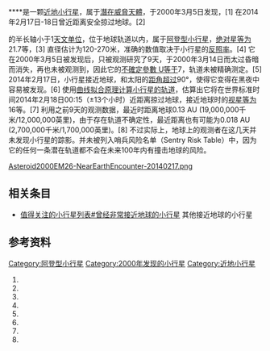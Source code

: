 ****是一颗[近地](../Page/近地天体.md "wikilink")[小行星](https://zh.wikipedia.org/wiki/小行星 "wikilink")，属于[潛在威脅天體](../Page/潛在威脅天體.md "wikilink")，于2000年3月5日发现，\[1\]
在2014年2月17日-18日曾近距离安全掠过地球。\[2\]

的半长轴小于1[天文单位](https://zh.wikipedia.org/wiki/天文单位 "wikilink")，位于地球轨道以内，属于[阿登型小行星](https://zh.wikipedia.org/wiki/阿登型小行星 "wikilink")，[绝对星等为](https://zh.wikipedia.org/wiki/绝对星等 "wikilink")21.7等，\[3\]
直径估计为120-270米，准确的数值取决于小行星的[反照率](../Page/反照率.md "wikilink")。\[4\]
它在2000年3月5日被发现后，只被观测研究了9天，于2000年3月14日而太过昏暗而消失，再也未被观测到，因此它的[不確定參數
U等于](../Page/不確定參數_U.md "wikilink")7，轨道未被精确测定。\[5\]
2014年2月17日，小行星接近地球，和太阳的[距角超过](../Page/距角.md "wikilink")90°，使得它变得在黑夜中容易被发现。\[6\]
使用[曲线拟合原理计算小行星的轨道](https://zh.wikipedia.org/wiki/曲线拟合 "wikilink")，估算出它将在世界标准时间2014年2月18日00:15（±13个小时）近距离掠过地球，接近地球时的[视星等为](../Page/视星等.md "wikilink")16等。\[7\]
利用之前9天的观测数据，最近时距离地球0.13 AU
(19,000,000千米/12,000,000英里)，由于存在轨道不确定性，最近距离也有可能为0.018
AU (2,700,000千米/1,700,000英里)。\[8\]
不过实际上，地球上的观测者在这几天并未发现小行星的踪影。并未被列入哨兵风险名单（Sentry
Risk Table）中，因为它的任何一条潜在轨道都不会在未来100年内有撞击地球的风险。

[Asteroid2000EM26-NearEarthEncounter-20140217.png](https://zh.wikipedia.org/wiki/File:Asteroid2000EM26-NearEarthEncounter-20140217.png "fig:Asteroid2000EM26-NearEarthEncounter-20140217.png")

## 相关条目

  - [值得关注的小行星列表\#曾经非常接近地球的小行星](https://zh.wikipedia.org/wiki/值得关注的小行星列表#曾经非常接近地球的小行星 "wikilink")
    其他接近地球的小行星

## 参考资料

[Category:阿登型小行星](https://zh.wikipedia.org/wiki/Category:阿登型小行星 "wikilink")
[Category:2000年发现的小行星](https://zh.wikipedia.org/wiki/Category:2000年发现的小行星 "wikilink")
[Category:近地小行星](https://zh.wikipedia.org/wiki/Category:近地小行星 "wikilink")

1.
2.
3.
4.
5.
6.
7.
8.